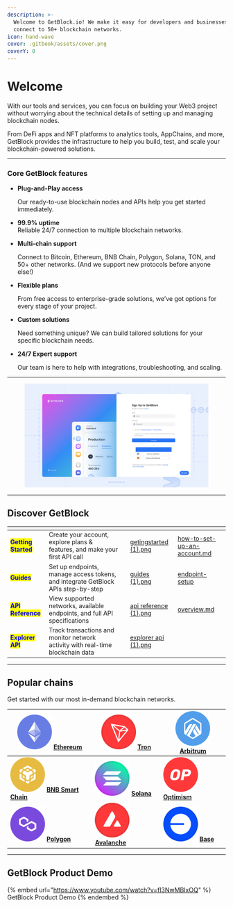 ```yaml
---
description: >-
  Welcome to GetBlock.io! We make it easy for developers and businesses to
  connect to 50+ blockchain networks.
icon: hand-wave
cover: .gitbook/assets/cover.png
coverY: 0
---
```


# Welcome

With our tools and services, you can focus on building your Web3 project without worrying about the technical details of setting up and managing blockchain nodes.

From DeFi apps and NFT platforms to analytics tools, AppChains, and more, GetBlock provides the infrastructure to help you build, test, and scale your blockchain-powered solutions.

***

### Core GetBlock features

*   **Plug-and-Play access**

    Our ready-to-use blockchain nodes and APIs help you get started immediately.
* **99.9% uptime**\
  Reliable 24/7 connection to multiple blockchain networks.
*   **Multi-chain support**

    Connect to Bitcoin, Ethereum, BNB Chain, Polygon, Solana, TON, and 50+ other networks. (And we support new protocols before anyone else!)
*   **Flexible plans**

    From free access to enterprise-grade solutions, we’ve got options for every stage of your project.
*   **Custom solutions**&#x20;

    Need something unique? We can build tailored solutions for your specific blockchain needs.
*   **24/7 Expert support**

    Our team is here to help with integrations, troubleshooting, and scaling.

***

<figure><img src=".gitbook/assets/img_name.png" alt=""><figcaption></figcaption></figure>

***

## Discover GetBlock

<table data-card-size="large" data-view="cards"><thead><tr><th></th><th></th><th></th><th data-hidden data-card-cover data-type="files"></th><th data-hidden data-card-target data-type="content-ref"></th></tr></thead><tbody><tr><td><mark style="color:blue;"><strong>Getting Started</strong></mark></td><td>Create your account, explore plans &#x26; features, and make your first API call</td><td></td><td><a href=".gitbook/assets/getingstarted (1).png">getingstarted (1).png</a></td><td><a href="getting-started/how-to-set-up-an-account.md">how-to-set-up-an-account.md</a></td></tr><tr><td><mark style="color:blue;"><strong>Guides</strong></mark></td><td>Set up endpoints, manage access tokens, and integrate GetBlock APIs step-by-step</td><td></td><td><a href=".gitbook/assets/guides (1).png">guides (1).png</a></td><td><a href="guides/endpoint-setup/">endpoint-setup</a></td></tr><tr><td><mark style="color:blue;"><strong>API Reference</strong></mark></td><td>View supported networks, available endpoints, and full API specifications</td><td></td><td><a href=".gitbook/assets/api reference (1).png">api reference (1).png</a></td><td><a href="api-reference/overview.md">overview.md</a></td></tr><tr><td><mark style="color:blue;"><strong>Explorer API</strong></mark></td><td>Track transactions and monitor network activity with real-time blockchain data</td><td></td><td><a href=".gitbook/assets/explorer api (1).png">explorer api (1).png</a></td><td></td></tr></tbody></table>

***

## Popular chains

Get started with our most in-demand blockchain networks.&#x20;

| [<img src=".gitbook/assets/Crypto Symbol=Ethereum.svg" alt="" data-size="line">](api-reference/ethereum-eth/)  [**Ethereum**](api-reference/ethereum-eth/)                                | [<img src=".gitbook/assets/Logo=Tron (1).svg" alt="" data-size="line">](api-reference/tron-trx/)  [**Tron**](api-reference/tron-trx/)                  | [<img src=".gitbook/assets/Logo=Arbitrum (1).svg" alt="" data-size="line">](api-reference/arbitrum-arb/)  [**Arbitrum**](api-reference/arbitrum-arb/) |
| ----------------------------------------------------------------------------------------------------------------------------------------------------------------------------------------- | ------------------------------------------------------------------------------------------------------------------------------------------------------ | ----------------------------------------------------------------------------------------------------------------------------------------------------- |
| [<img src=".gitbook/assets/Logo=BNB Smart Chain (1).svg" alt="" data-size="line">](api-reference/binance-smart-chain-bsc/)  [**BNB Smart Chain**](api-reference/binance-smart-chain-bsc/) | [<img src=".gitbook/assets/Logo=Solana (1).svg" alt="" data-size="line">](api-reference/solana-sol/)  [**Solana**](api-reference/solana-sol/)          | [<img src=".gitbook/assets/Logo=OP (1).svg" alt="" data-size="line">](api-reference/optimism-op/)  [**Optimism**](api-reference/optimism-op/)         |
| [<img src=".gitbook/assets/Logo=Polygon (1).svg" alt="" data-size="line">](api-reference/polygon-matic/)  [**Polygon**](api-reference/polygon-matic/)                                     | [<img src=".gitbook/assets/Logo=Avax (1).svg" alt="" data-size="line">](api-reference/avalanche-avax/)  [**Avalanche**](api-reference/avalanche-avax/) | [<img src=".gitbook/assets/Logo=Base (1).svg" alt="" data-size="line">](api-reference/ethereum-eth/)  [**Base**](api-reference/ethereum-eth/)         |

***

## GetBlock Product Demo

{% embed url="https://www.youtube.com/watch?v=fl3NwMBIxOQ" %}
GetBlock Product Demo
{% endembed %}

